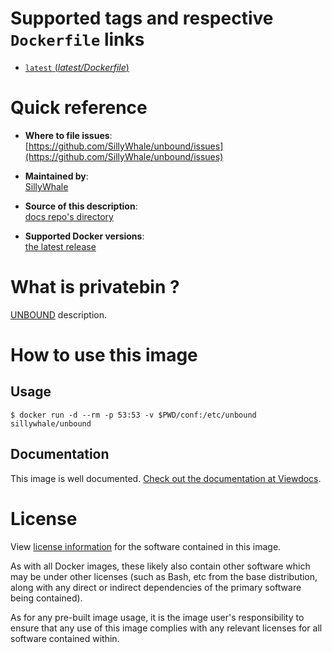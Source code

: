 # Supported tags and respective `Dockerfile` links

- [`latest` (*latest/Dockerfile*)](Dockerfile)

# Quick reference

- **Where to file issues**:  
  [https://github.com/SillyWhale/unbound/issues](https://github.com/SillyWhale/unbound/issues)

- **Maintained by**:  
  [SillyWhale](https://github.com/SillyWhale/unbound)

- **Source of this description**:  
  [docs repo's directory](https://github.com/SillyWhale/_documentation)

- **Supported Docker versions**:  
  [the latest release](https://github.com/docker/docker-ce/releases/latest)

# What is privatebin ?

[UNBOUND](https://nlnetlabs.nl/projects/unbound/about/) description.  

# How to use this image

## Usage

```
$ docker run -d --rm -p 53:53 -v $PWD/conf:/etc/unbound sillywhale/unbound
```


## Documentation

This image is well documented. [Check out the documentation at Viewdocs](http://docs.sillywhale.wtf/unbound/).

# License

View [license information](https://nlnetlabs.nl/svn/unbound/trunk/LICENSE) for the software contained in this image.

As with all Docker images, these likely also contain other software which may be under other licenses (such as Bash, etc from the base distribution, along with any direct or indirect dependencies of the primary software being contained).

As for any pre-built image usage, it is the image user's responsibility to ensure that any use of this image complies with any relevant licenses for all software contained within.
